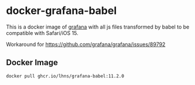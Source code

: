 # docker-grafana-babel

This is a docker image of [grafana](https://github.com/grafana/grafana) with all js files transformed by babel to be compatible with Safari/iOS 15.

Workaround for https://github.com/grafana/grafana/issues/89792

## Docker Image

```sh
docker pull ghcr.io/lhns/grafana-babel:11.2.0
```
